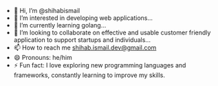 - 👋 Hi, I’m @shihabismail
- 👀 I’m interested in developing web applications...
- 🌱 I’m currently learning golang...
- 💞️ I’m looking to collaborate on effective and usable customer friendly application to support startups and individuals...
- 📫 How to reach me shihab.ismail.dev@gmail.com
- 😄 Pronouns: he/him
- ⚡ Fun fact: I love exploring new programming languages and frameworks, constantly learning to improve my skills.

<!---
shihabismail/shihabismail is a ✨ special ✨ repository because its `README.md` (this file) appears on your GitHub profile.
You can click the Preview link to take a look at your changes.
--->
